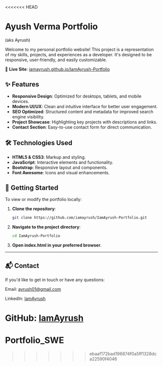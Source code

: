 <<<<<<< HEAD
# Ayush Verma Portfolio
(aks Ayrush)

Welcome to my personal portfolio website! This project is a representation of my skills, projects, and experiences as a developer. It's designed to be responsive, user-friendly, and easily customizable.

🔗 **Live Site**: [iamayrush.github.io/IamAyrush-Portfolio](https://iamayrush.github.io/IamAyrush-Portfolio/)

## ✨ Features

- **Responsive Design**: Optimized for desktops, tablets, and mobile devices.
- **Modern UI/UX**: Clean and intuitive interface for better user engagement.
- **SEO Optimized**: Structured content and metadata for improved search engine visibility.
- **Project Showcase**: Highlighting key projects with descriptions and links.
- **Contact Section**: Easy-to-use contact form for direct communication.

## 🛠️ Technologies Used

- **HTML5 & CSS3**: Markup and styling.
- **JavaScript**: Interactive elements and functionality.
- **Bootstrap**: Responsive layout and components.
- **Font Awesome**: Icons and visual enhancements.

## 🚀 Getting Started

To view or modify the portfolio locally:

1. **Clone the repository**:
   ```bash
   git clone https://github.com/iamayrush/IamAyrush-Portfolio.git
   ```
2. **Navigate to the project directory**:
   ```bash
   cd IamAyrush-Portfolio
   ```
3. **Open index.html in your preferred browser**.

---
## 📬 Contact
If you'd like to get in touch or have any questions:

Email: ayrush01@gmail.com

LinkedIn: [IamAyrush](https://www.linkedin.com/in/ayrush/)

GitHub: [IamAyrush](https://github.com/IamAyrush)
=======
# Portfolio_SWE
>>>>>>> ebaaf172bad196874f0a5ff1328dca22590f4046
